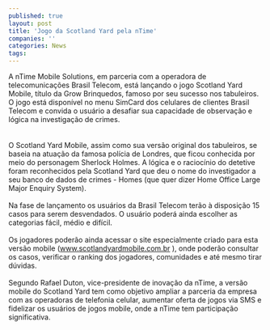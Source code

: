 ```yaml
---
published: true
layout: post
title: 'Jogo da Scotland Yard pela nTime'
companies: ''
categories: News
tags: 
---
```

A nTime Mobile Solutions, em parceria com a operadora de telecomunica&ccedil;&otilde;es Brasil Telecom, est&aacute; lan&ccedil;ando o jogo Scotland Yard Mobile, t&iacute;tulo da Grow Brinquedos, famoso por seu sucesso nos tabuleiros. O jogo est&aacute; dispon&iacute;vel no menu SimCard dos celulares de clientes Brasil Telecom  e convida o usu&aacute;rio a desafiar sua capacidade de observa&ccedil;&atilde;o e l&oacute;gica na investiga&ccedil;&atilde;o de crimes.<br /><br /> <br />O Scotland Yard Mobile, assim como sua vers&atilde;o original dos tabuleiros, se baseia na atua&ccedil;&atilde;o da famosa pol&iacute;cia de Londres, que ficou conhecida por meio do personagem Sherlock Holmes. A l&oacute;gica e o racioc&iacute;nio do detetive foram reconhecidos pela Scotland Yard que deu o nome do investigador a seu banco de dados de crimes - Homes (que quer dizer Home Office Large Major Enquiry System).<br /><br />Na fase de lan&ccedil;amento os usu&aacute;rios da Brasil Telecom ter&atilde;o &agrave; disposi&ccedil;&atilde;o 15 casos para serem desvendados. O usu&aacute;rio poder&aacute; ainda escolher as categorias f&aacute;cil, m&eacute;dio e dif&iacute;cil.<br /><br />Os jogadores poder&atilde;o ainda acessar o site especialmente criado para esta vers&atilde;o mobile (<a href="http://www.scotlandyardmobile.com.br" target="_blank">www.scotlandyardmobile.com.br</a>
), onde poder&atilde;o consultar os casos, verificar o ranking dos jogadores, comunidades e at&eacute; mesmo tirar d&uacute;vidas.<br /><br />Segundo Rafael Duton, vice-presidente de inova&ccedil;&atilde;o da nTime, a vers&atilde;o mobile do Scotland Yard tem como objetivo ampliar a parceria da empresa com as operadoras de telefonia celular, aumentar oferta de jogos via SMS e fidelizar os usu&aacute;rios de jogos mobile, onde a nTime tem participa&ccedil;&atilde;o significativa.